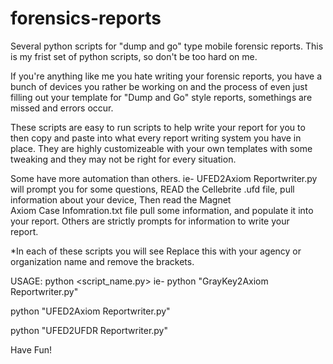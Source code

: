 # forensics-reports
Several python scripts for "dump and go" type mobile forensic reports.
This is my frist set of python scripts, so don't be too hard on me. 

If you're anything like me you hate writing your forensic reports, you have a bunch of devices you rather be working on and the process of even just filling out your template for "Dump and Go" style reports, somethings are missed and errors occur. 

These scripts are easy to run scripts to help write your report for you to then copy and paste into what every report writing system you have in place. They are highly customizeable with your own templates with some tweaking and they may not be right for every situation.

Some have more automation than others.
ie-
  UFED2Axiom Reportwriter.py will prompt you for some questions, READ the Cellebrite .ufd file, pull information about your device, Then read the Magnet   
  Axiom Case Infomration.txt file pull some information, and populate it into your report. Others are strictly prompts for information to write your   
  report. 

*In each of these scripts you will see <UPDATE YOUR AGENCY NAME> Replace this with your agency or organization name and remove the brackets.

USAGE:
python <script_name.py>
ie- 
  python "GrayKey2Axiom Reportwriter.py"
  
  python "UFED2Axiom Reportwriter.py"
  
  python "UFED2UFDR Reportwriter.py"

  Have Fun!
